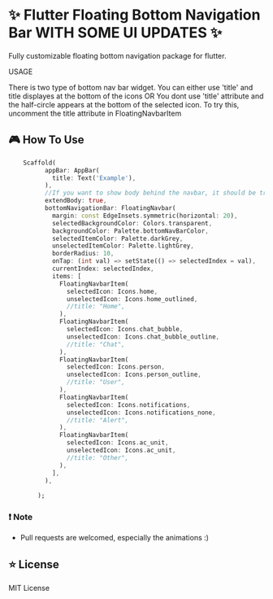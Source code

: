 # ✨ Flutter Floating Bottom Navigation Bar WITH SOME UI UPDATES ✨


Fully customizable floating bottom navigation package for flutter.

USAGE

There is two type of bottom nav bar widget.
You can either use 'title' and title displayes at the bottom of the icons
OR
You dont use 'title' attribute and the half-circle appears at the bottom of the selected icon.
To try this, uncomment the title attribute in FloatingNavbarItem

## 🎮 How To Use

```dart
    Scaffold(
          appBar: AppBar(
            title: Text('Example'),
          ),
          //If you want to show body behind the navbar, it should be true
          extendBody: true,
          bottomNavigationBar: FloatingNavbar(
            margin: const EdgeInsets.symmetric(horizontal: 20),
            selectedBackgroundColor: Colors.transparent,
            backgroundColor: Palette.bottomNavBarColor,
            selectedItemColor: Palette.darkGrey,
            unselectedItemColor: Palette.lightGrey,
            borderRadius: 10,
            onTap: (int val) => setState(() => selectedIndex = val),
            currentIndex: selectedIndex,
            items: [
              FloatingNavbarItem(
                selectedIcon: Icons.home,
                unselectedIcon: Icons.home_outlined,
                //title: "Home",
              ),
              FloatingNavbarItem(
                selectedIcon: Icons.chat_bubble,
                unselectedIcon: Icons.chat_bubble_outline,
                //title: "Chat",
              ),
              FloatingNavbarItem(
                selectedIcon: Icons.person,
                unselectedIcon: Icons.person_outline,
                //title: "User",
              ),
              FloatingNavbarItem(
                selectedIcon: Icons.notifications,
                unselectedIcon: Icons.notifications_none,
                //title: "Alert",
              ),
              FloatingNavbarItem(
                selectedIcon: Icons.ac_unit,
                unselectedIcon: Icons.ac_unit,
                //title: "Other",
              ),
            ],
          ),
          
        );

```




### ❗️ Note

- Pull requests are welcomed, especially the animations :)

## ⭐️ License

MIT License
